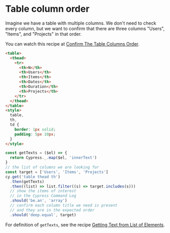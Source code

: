 # Table column order

Imagine we have a table with multiple columns. We don't need to check every column, but we want to confirm that there are three columns "Users", "Items", and "Projects" in that order.

You can watch this recipe at [Confirm The Table Columns Order](https://youtu.be/zOLM8fodASY).

<!-- fiddle Table column order -->

```html
<table>
  <thead>
    <tr>
      <th>N</th>
      <th>Users</th>
      <th>Items</th>
      <th>Dates</th>
      <th>Duration</th>
      <th>Projects</th>
    </tr>
  </thead>
</table>
<style>
  table,
  th,
  td {
    border: 1px solid;
    padding: 5px 10px;
  }
</style>
```

```js
const getTexts = ($el) => {
  return Cypress._.map($el, 'innerText')
}
// the list of columns we are looking for
const target = ['Users', 'Items', 'Projects']
cy.get('table thead th')
  .then(getTexts)
  .then((list) => list.filter((s) => target.includes(s)))
  // show the items of interest
  // in the Cypress Command Log
  .should('be.an', 'array')
  // confirm each column title we need is present
  // and they are in the expected order
  .should('deep.equal', target)
```

For definition of `getTexts`, see the recipe [Getting Text from List of Elements](./get-text-list.md).

<!-- fiddle-end -->
